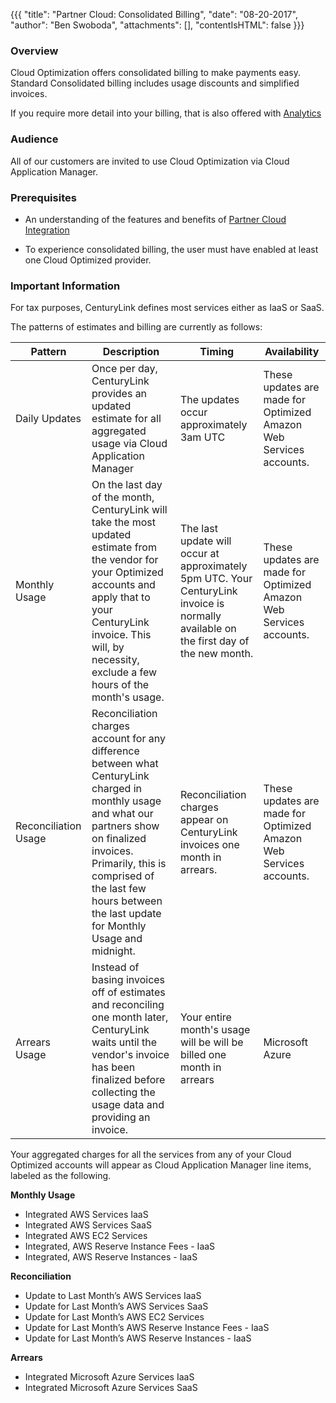 {{{
  "title": "Partner Cloud: Consolidated Billing",
  "date": "08-20-2017",
  "author": "Ben Swoboda",
  "attachments": [],
  "contentIsHTML": false
}}}

### Overview

Cloud Optimization offers consolidated billing to make payments easy. Standard Consolidated billing includes usage discounts and simplified invoices.

If you require more detail into your billing, that is also offered with [Analytics](./CloudApplicationManagerAnalyticsUI.md)

### Audience

All of our customers are invited to use Cloud Optimization via Cloud Application Manager.

### Prerequisites

* An understanding of the features and benefits of [Partner Cloud Integration](./partner-cloud-integration.md)

* To experience consolidated billing, the user must have enabled at least one Cloud Optimized provider.


### Important Information

For tax purposes, CenturyLink defines most services either as IaaS or SaaS.

The patterns of estimates and billing are currently as follows:

Pattern | Description | Timing | Availability
--- | --- | --- | ---
Daily Updates | Once per day, CenturyLink provides an updated estimate for all aggregated usage via Cloud Application Manager | The updates occur approximately 3am UTC | These updates are made for Optimized Amazon Web Services accounts.
Monthly Usage | On the last day of the month, CenturyLink will take the most updated estimate from the vendor for your Optimized accounts and apply that to your CenturyLink invoice. This will, by necessity, exclude a few hours of the month's usage. | The last update will occur at approximately 5pm UTC. Your CenturyLink invoice is normally available on the first day of the new month. | These updates are made for Optimized Amazon Web Services accounts.
Reconciliation Usage | Reconciliation charges account for any difference between what CenturyLink charged in monthly usage and what our partners show on finalized invoices. Primarily, this is comprised of the last few hours between the last update for Monthly Usage and midnight. | Reconciliation charges appear on CenturyLink invoices  one month in arrears.  | These updates are made for Optimized Amazon Web Services accounts.
Arrears Usage | Instead of basing invoices off of estimates and reconciling one month later, CenturyLink waits until the vendor's invoice has been finalized before collecting the usage data and providing an invoice.  | Your entire month's usage will be will be billed one month in arrears | Microsoft Azure

Your aggregated charges for all the services from any of your Cloud Optimized accounts  will appear as Cloud Application Manager line items, labeled as the following.

**Monthly Usage**

* Integrated AWS Services IaaS
* Integrated AWS Services SaaS
* Integrated AWS EC2 Services
* Integrated, AWS Reserve Instance Fees - IaaS
* Integrated, AWS Reserve Instances - IaaS


**Reconciliation**

* Update to Last Month’s AWS Services IaaS
* Update for Last Month’s AWS Services SaaS
* Update for Last Month’s AWS EC2 Services
* Update for Last Month’s AWS Reserve Instance Fees - IaaS
* Update for Last Month’s AWS Reserve Instances - IaaS

**Arrears**

* Integrated Microsoft Azure Services IaaS
* Integrated Microsoft Azure Services SaaS

